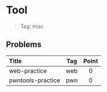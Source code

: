 # Tool

> Tag: misc

## Problems

| Title             | Tag | Point |
|:----------------- |:---:|:-----:|
| web-practice      | web |   0   |
| pwntools-practice | pwn |   0   |
